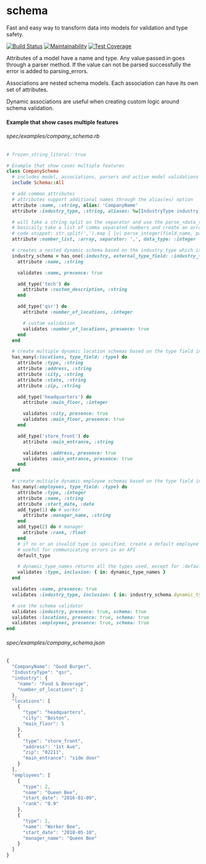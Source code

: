 # schema

Fast and easy way to transform data into models for validation and type safety.

[![Build Status](https://travis-ci.org/dougyouch/schema.svg?branch=master)](https://travis-ci.org/dougyouch/schema)
[![Maintainability](https://api.codeclimate.com/v1/badges/c142d46a7a37d4a8c2e5/maintainability)](https://codeclimate.com/github/dougyouch/schema/maintainability)
[![Test Coverage](https://api.codeclimate.com/v1/badges/c142d46a7a37d4a8c2e5/test_coverage)](https://codeclimate.com/github/dougyouch/schema/test_coverage)

Attributes of a model have a name and type.  Any value passed in goes through a parser method.  If the value can not be parsed successfully the error is added to parsing_errors.

Associations are nested schema models.  Each association can have its own set of attributes.

Dynamic associations are useful when creating custom logic around schema validation.

#### Example that show cases multiple features

###### spec/examples/company_schema.rb
```ruby
# frozen_string_literal: true

# Example that show cases multiple features
class CompanySchema
  # includes model, associations, parsers and active model validations
  include Schema::All

  # add common attributes
  # attributes support additional names through the alias(es) option
  attribute :name, :string, alias: 'CompanyName'
  attribute :industry_type, :string, aliases: %w[IndustryType industry]

  # will take a string split on the separator and use the parse_<data_type> method on every element
  # basically take a list of comma separated numbers and create an array of integers
  # code snippet: str.split(',').map { |v| parse_integer(field_name, parsing_errors, v) }
  attribute :number_list, :array, separator: ',', data_type: :integer

  # creates a nested dynamic schema based on the industry_type which is part of the main company data
  industry_schema = has_one(:industry, external_type_field: :industry_type) do
    attribute :name, :string

    validates :name, presence: true

    add_type('tech') do
      attribute :custom_description, :string
    end

    add_type('qsr') do
      attribute :number_of_locations, :integer

      # custom validation
      validates :number_of_locations, presence: true
    end
  end

  # create multiple dynamic location schemas based on the type field in the location data
  has_many(:locations, type_field: :type) do
    attribute :type, :string
    attribute :address, :string
    attribute :city, :string
    attribute :state, :string
    attribute :zip, :string

    add_type('headquarters') do
      attribute :main_floor, :integer

      validates :city, presence: true
      validates :main_floor, presence: true
    end

    add_type('store_front') do
      attribute :main_entrance, :string

      validates :address, presence: true
      validates :main_entrance, presence: true
    end
  end

  # create multiple dynamic employee schemas based on the type field in the employee data
  has_many(:employees, type_field: :type) do
    attribute :type, :integer
    attribute :name, :string
    attribute :start_date, :date
    add_type(1) do # worker
      attribute :manager_name, :string
    end
    add_type(2) do # manager
      attribute :rank, :float
    end
    # if no or an invalid type is specified, create a default employee schema object
    # useful for communicating errors in an API
    default_type

    # dynamic_type_names returns all the types used, except for :default
    validates :type, inclusion: { in: dynamic_type_names }
  end

  validates :name, presence: true
  validates :industry_type, inclusion: { in: industry_schema.dynamic_type_names }

  # use the schema validator
  validates :industry, presence: true, schema: true
  validates :locations, presence: true, schema: true
  validates :employees, presence: true, schema: true
end
```

###### spec/examples/company_schema.json
```javascript
{
  "CompanyName": "Good Burger",
  "IndustryType": "qsr",
  "industry": {
    "name": "Food & Beverage",
    "number_of_locations": 2
  },
  "locations": [
    {
      "type": "headquarters",
      "city": "Boston",
      "main_floor": 5
    },
    {
      "type": "store_front",
      "address": "1st Ave",
      "zip": "02211",
      "main_entrance": "side door"
    }
  ],
  "employees": [
    {
      "type": 2,
      "name": "Queen Bee",
      "start_date": "2016-01-09",
      "rank": "0.9"
    },
    {
      "type": 1,
      "name": "Worker Bee",
      "start_date": "2018-05-10",
      "manager_name": "Queen Bee"
    }
  ]
}
```
